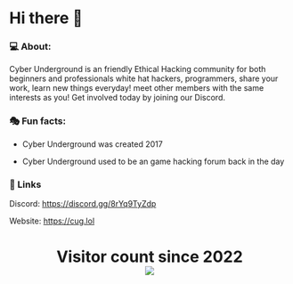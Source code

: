# Hi there 👋

### 💻 About:
Cyber Underground is an friendly Ethical Hacking community for both beginners and professionals white hat hackers, programmers, share your work, learn new things everyday! meet other members with the same interests as you! Get involved today by joining our Discord. 

### 🎭 Fun facts:
* Cyber Underground was created 2017

* Cyber Underground used to be an game hacking forum back in the day

### 👥 Links
Discord: https://discord.gg/8rYq9TyZdp

Website: https://cug.lol

<p> 
  <h1 align="center">Visitor count since 2022<br>
  <img src="https://profile-counter.glitch.me/Cyber-Underground/count.svg" />
    </h1>
</p>

